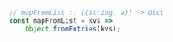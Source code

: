 ```javascript
// mapFromList :: [(String, a)] -> Dict
const mapFromList = kvs =>
    Object.fromEntries(kvs);
```